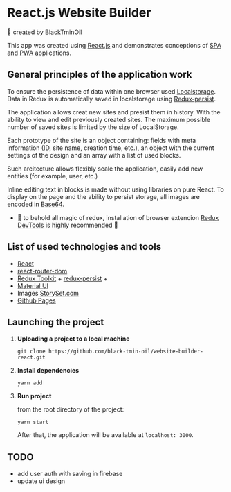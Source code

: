 # React.js Website Builder

:black_heart: created by BlackTminOil
 
This app was created using [React.js](https://reactjs.org/)
and demonstrates conceptions of
[SPA](https://wikipedia.org/wiki/)
and [PWA](https://web.dev/progressive-web-appsis/) applications. 

## <a name="architecture"></a>General principles of the application work

 To ensure the persistence of data within one browser used
[Localstorage](https://developer.mozilla.org/en/docs/web/api/window/localstorage).
Data in Redux is automatically saved in localstorage using
[Redux-persist](https://github.com/rt2zz/redux-persist).

The application allows creat new sites and presist them in history.
With the ability to view and edit previously created sites.
The maximum possible number of saved sites is limited by the size of LocalStorage.

Each prototype of the site is an object containing: fields
with meta information (ID, site name, creation time, etc.), an object with the current settings of the design and an array with a list of used blocks.

Such arcitecture allows flexibly scale the application,
easily add new entities (for example, user, etc.)

Inline editing text in blocks is made without using libraries on pure React.
To display on the page and the ability to persist storage, all images are encoded
in [Base64](https://en.wikipedia.org/wiki/base64).

- :rainbow: to behold all magic of redux, installation of browser extencion [Redux DevTools](https://github.com/reduxjs/redux-devtools) is highly recommended :unicorn:

## <a name="tools"></a>List of used technologies and tools

- [React](https://reactjs.org/)
- [react-router-dom](https://reactrouter.com)
- [Redux Toolkit](https://redux-toolkit.js.org/) +
[redux-persist](https://github.com/rt2zz/redux-persist) +
- [Material UI](https://mui.com/)
- Images [StorySet.com](https://storyset.com/web)
- [Github Pages](https://pages.github.com/)

## <a name="dev"></a>Launching the project

1. **Uploading a project to a local machine**

    ```
    git clone https://github.com/black-tmin-oil/website-builder-react.git
    ```

2. **Install dependencies**

    ```
    yarn add
    ```

3. **Run project**

    from the root directory of the project:

    ```
    yarn start
   ```
   After that, the application will be available at `localhost: 3000`. 


## <a name="tools"></a>TODO

- add user auth with saving in firebase
- update ui design